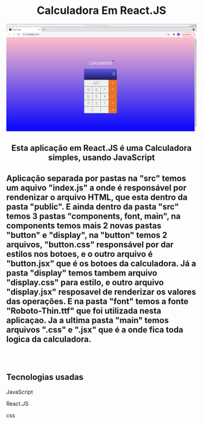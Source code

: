 <h1 align='center'>Calculadora Em React.JS</h1>
<p>
<img src="./calculetor.png">
</p>

<h2 align='center' >Esta aplicação em React.JS é uma Calculadora simples, usando JavaScript<h2>

Aplicação separada por pastas na <b>"src"</b>
temos um aquivo <b>"index.js"</b> a onde é 
responsável por rendenizar o arquivo HTML, que 
esta dentro da pasta <b>"public"</b>. E ainda 
dentro da pasta <b>"src"</b> temos 3 pastas 
<b>"components, font, main"</b>, na components 
temos mais 2 novas pastas <b>"button"</b> e 
<b>"display"</b>, na <b>"button"</b> temos
 2 arquivos, <b>"button.css"</b> responsável por 
 dar estilos nos  botoes, e o outro arquivo é
<b>"button.jsx"</b> que é os botoes da 
calculadora. Já a pasta <b>"display"</b> temos 
tambem  arquivo <b>"display.css"</b> para estilo,
 e outro arquivo <b>"display.jsx"</b> 
resposavel de renderizar os valores das operações. 
E na pasta <b>"font"</b> temos a fonte 
<b>"Roboto-Thin.ttf"</b> que foi utilizada nesta aplicaçao. 
Ja a ultima pasta <b>"main"</b> temos arquivos 
<b>".css"</b> e <b>".jsx"</b> que é a onde fica toda logica da 
calculadora. 

</br>
<h2>Tecnologias usadas</h2>
<p>JavaScript</p>
<p>React.JS</p>
<p>css</p>
